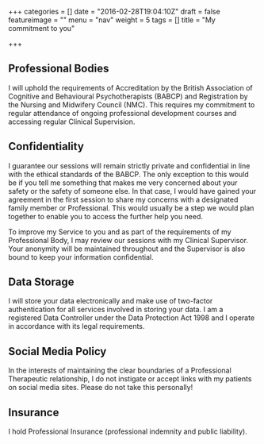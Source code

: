 +++
categories = []
date = "2016-02-28T19:04:10Z"
draft = false
featureimage = ""
menu = "nav"
weight = 5
tags = []
title = "My commitment to you"

+++

## Professional Bodies
I will uphold the requirements of Accreditation by the British Association of
Cognitive and Behavioural Psychotherapists (BABCP) and Registration by the
Nursing and Midwifery Council (NMC). This requires my commitment to regular
attendance of ongoing professional development courses and accessing regular
Clinical Supervision.

## Confidentiality
I guarantee our sessions will remain strictly private and confidential in line
with the ethical standards of the BABCP.  The only  exception to this would be
if you tell me something that makes me very concerned about your safety or the
safety of someone else. In that case, I would have gained your agreement in the
first session to share my concerns with a designated family member or
Professional. This would usually be a step we would plan together to enable you
to access the further help you need.

To improve my Service to you and as part of the requirements of my Professional
Body, I may review our sessions with my Clinical Supervisor. Your anonymity
will be maintained throughout and the Supervisor is also bound to keep your
information confidential.

## Data Storage
I will store your data electronically and make use of two-factor authentication
for all services involved in storing your data. I am a registered Data
Controller under the Data Protection Act 1998 and I
operate in accordance with its legal requirements.

## Social Media Policy
In the interests of maintaining the clear boundaries of a Professional
Therapeutic relationship, I do not instigate or accept links with my patients
on social media sites. Please do not take this personally! 

## Insurance
I hold Professional Insurance (professional indemnity and public liability).
